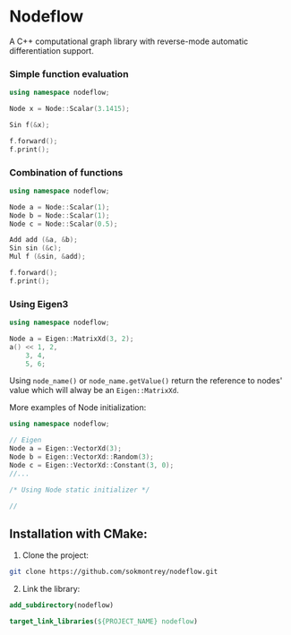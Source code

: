 # Nodeflow

A C++ computational graph library with reverse-mode automatic differentiation support.

### Simple function evaluation
```cpp
using namespace nodeflow;

Node x = Node::Scalar(3.1415);

Sin f(&x);

f.forward();
f.print();
```

### Combination of functions
```cpp
using namespace nodeflow;

Node a = Node::Scalar(1);
Node b = Node::Scalar(1);
Node c = Node::Scalar(0.5);

Add add (&a, &b);
Sin sin (&c);
Mul f (&sin, &add);

f.forward();
f.print();
```

### Using Eigen3
```cpp
using namespace nodeflow;

Node a = Eigen::MatrixXd(3, 2);
a() << 1, 2, 
    3, 4,
    5, 6;
```

Using `node_name()` or `node_name.getValue()` return the reference to nodes' value which will alway be an `Eigen::MatrixXd`.

More examples of Node initialization:
```cpp
using namespace nodeflow;

// Eigen
Node a = Eigen::VectorXd(3);
Node b = Eigen::VectorXd::Random(3);
Node c = Eigen::VectorXd::Constant(3, 0);
//...

/* Using Node static initializer */

//
```

## Installation with CMake:

1. Clone the project:

```bash
git clone https://github.com/sokmontrey/nodeflow.git
```

2. Link the library:

```cmake
add_subdirectory(nodeflow)

target_link_libraries(${PROJECT_NAME} nodeflow)
```


